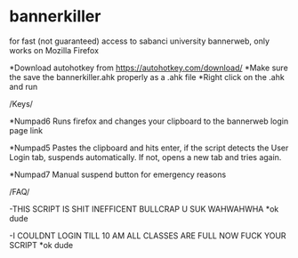 # bannerkiller
for fast (not guaranteed) access to sabanci university bannerweb, only works on Mozilla Firefox


*Download autohotkey from https://autohotkey.com/download/
*Make sure the save the bannerkiller.ahk properly as a .ahk file
*Right click on the .ahk and run

/Keys/

*Numpad6
Runs firefox and changes your clipboard to the bannerweb login page link

*Numpad5 
Pastes the clipboard and hits enter, if the script detects the User Login tab, suspends automatically. If not, opens a new tab and tries again.

*Numpad7
Manual suspend button for emergency reasons



/FAQ/

-THIS SCRIPT IS SHIT INEFFICENT BULLCRAP U SUK WAHWAHWHA
*ok dude

-I COULDNT LOGIN TILL 10 AM ALL CLASSES ARE FULL NOW FUCK YOUR SCRIPT
*ok dude

